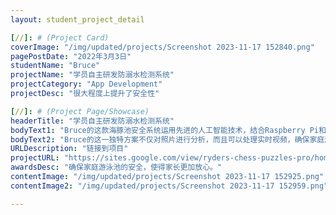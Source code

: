 ```yaml
---
layout: student_project_detail

[//]: # (Project Card)
coverImage: "/img/updated/projects/Screenshot 2023-11-17 152840.png"
pagePostDate: "2022年3月3日"
studentName: "Bruce"
projectName: "学员自主研发防溺水检测系统"
projectCategory: "App Development"
projectDesc: "很大程度上提升了安全性"

[//]: # (Project Page/Showcase)
headerTitle: "学员自主研发防溺水检测系统"
bodyText1: "Bruce的这款海豚池安全系统运用先进的人工智能技术，结合Raspberry Pi和摄像头，实时捕捉和处理游泳池的视频和照片。"
bodyText2: "Bruce的这一独特方案不仅对照片进行分析，而且可以处理实时视频，确保家庭游泳池的安全。"
URLDescription: "链接到项目"
projectURL: "https://sites.google.com/view/ryders-chess-puzzles-pro/home"
awardsDesc: "确保家庭游泳池的安全，使得家长更加放心。"
contentImage: "/img/updated/projects/Screenshot 2023-11-17 152925.png"
contentImage2: "/img/updated/projects/Screenshot 2023-11-17 152959.png"

---
```

